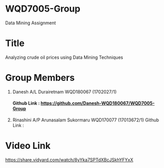 # WQD7005-Group
Data Mining Assignment


# Title
Analyzing crude oil prices using Data Mining Techniques

# Group Members
1. Danesh A/L Durairetnam  WQD180067  (1702027/1)
   #### Github Link : https://github.com/Danesh-WQD180067/WQD7005-Group
2. Rinashini A/P Arunasalam Sukormaru  WQD170077  (17013672/1)
   Github Link : 

# Video Link 
https://share.vidyard.com/watch/8yYka7SPTdXBcJSkhYFYxX 
